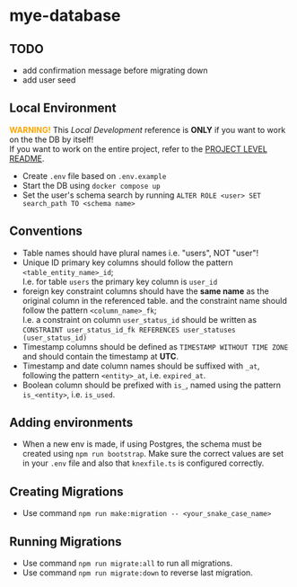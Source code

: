 # mye-database

## TODO

- add confirmation message before migrating down
- add user seed

## Local Environment

<span style="color: orange;">**WARNING!**</span>
This _Local Development_ reference is **ONLY** if you want to work on the the DB by itself!<br>
If you want to work on the entire project, refer to the [PROJECT LEVEL README](../README.md).

- Create `.env` file based on `.env.example`
- Start the DB using `docker compose up`
- Set the user's schema search by running `ALTER ROLE <user> SET search_path TO <schema name>`

## Conventions

- Table names should have plural names i.e. "users", NOT "user"!
- Unique ID primary key columns should follow the pattern `<table_entity_name>_id`;<br>I.e. for table `users` the primary key column is `user_id`
- foreign key constraint columns should have the **same name** as the original column in the referenced table. and the constraint name should follow the pattern `<column_name>_fk`;<br>I.e. a constraint on column `user_status_id` should be written as `CONSTRAINT user_status_id_fk REFERENCES user_statuses (user_status_id)`
- Timestamp columns should be defined as `TIMESTAMP WITHOUT TIME ZONE` and should contain the timestamp at **UTC**.
- Timestamp and date column names should be suffixed with `_at`, following the pattern `<entity>_at`, i.e. `expired_at`.
- Boolean column should be prefixed with `is_`, named using the pattern `is_<entity>`, i.e. `is_used`.

## Adding environments

- When a new env is made, if using Postgres, the schema must be created using `npm run bootstrap`.
  Make sure the correct values are set in your `.env` file and also that `knexfile.ts` is configured correctly.

## Creating Migrations

- Use command `npm run make:migration -- <your_snake_case_name>`

## Running Migrations

- Use command `npm run migrate:all` to run all migrations.
- Use command `npm run migrate:down` to reverse last migration.
